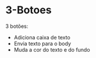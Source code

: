 # 3-Botoes

3 botões:
- Adiciona caixa de texto
- Envia texto para o body
- Muda a cor do texto e do fundo
